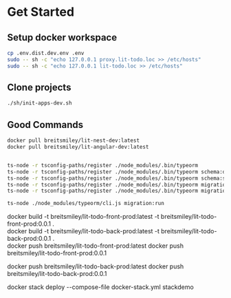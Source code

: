# Get Started

## Setup docker workspace
```bash
cp .env.dist.dev.env .env
sudo -- sh -c "echo 127.0.0.1 proxy.lit-todo.loc >> /etc/hosts"
sudo -- sh -c "echo 127.0.0.1 lit-todo.loc >> /etc/hosts"
```

## Clone projects
```bash
./sh/init-apps-dev.sh
```


## Good Commands
```bash
docker pull breitsmiley/lit-nest-dev:latest
docker pull breitsmiley/lit-angular-dev:latest


ts-node -r tsconfig-paths/register ./node_modules/.bin/typeorm 
ts-node -r tsconfig-paths/register ./node_modules/.bin/typeorm schema:drop
ts-node -r tsconfig-paths/register ./node_modules/.bin/typeorm schema:sync
ts-node -r tsconfig-paths/register ./node_modules/.bin/typeorm migration:generate -n init
ts-node -r tsconfig-paths/register ./node_modules/.bin/typeorm migration:run

ts-node ./node_modules/typeorm/cli.js migration:run

```


docker build -t breitsmiley/lit-todo-front-prod:latest -t breitsmiley/lit-todo-front-prod:0.0.1 . \
docker build -t breitsmiley/lit-todo-back-prod:latest -t breitsmiley/lit-todo-back-prod:0.0.1 . \
docker push breitsmiley/lit-todo-front-prod:latest
docker push breitsmiley/lit-todo-front-prod:0.0.1

docker push breitsmiley/lit-todo-back-prod:latest
docker push breitsmiley/lit-todo-back-prod:0.0.1

docker stack deploy --compose-file docker-stack.yml stackdemo
